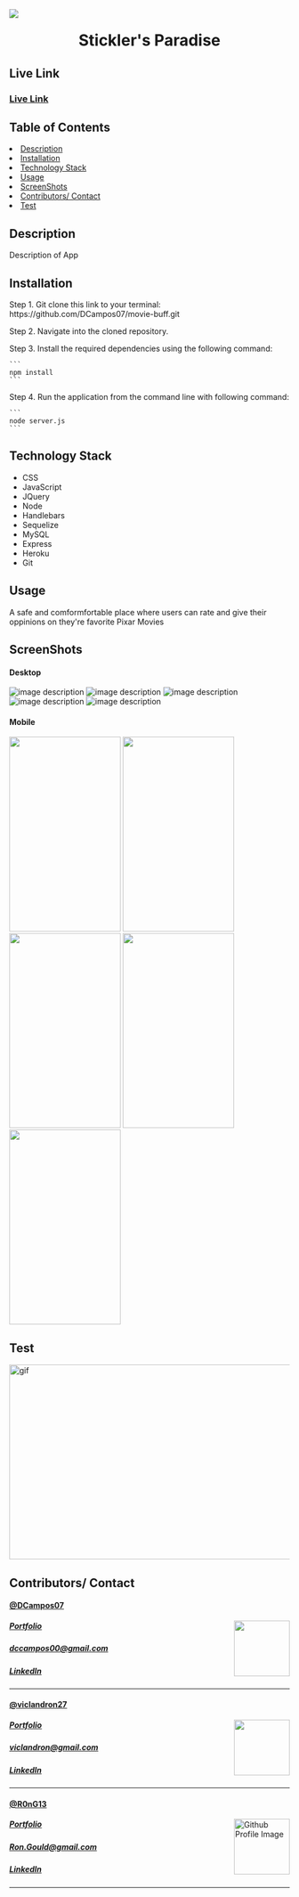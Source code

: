 <img align="left" src= "https://img.shields.io/badge/License-MIT-green">
<h1 align= "center">Stickler's Paradise</h1> 
<h2>Live Link</h2>
<h3><a href= "">Live Link</a></h3>  
<h2> Table of Contents </h2>
<li><a href="#description">Description</a></li>  
<li><a href="#installation">Installation</a></li> 
<li><a href="#tech">Technology Stack</a></li> 
<li><a href="#usage">Usage</a></li> 
<li><a href="#screen">ScreenShots</a></li> 
<li><a href="#contributors">Contributors/ Contact</a></li>
<li><a href="#test">Test</a></li>

<h2 id="description"> Description </h2>
<p>Description of App
</p>

<h2 id="installation"> Installation </h2>
<p> Step 1. Git clone this link to your terminal: https://github.com/DCampos07/movie-buff.git</p>
<p> Step 2. Navigate into the cloned repository.</p>
<p> Step 3. Install the required dependencies using the following command:</p>

    ```
    npm install
    ```

<p> Step 4. Run the application from the command line with following command:</p>

    ```
    node server.js
    ```

<h2 id="tech"> Technology Stack </h2>          
<ul>
<li>CSS</li>
<li>JavaScript</li>
<li>JQuery</li>
<li>Node</li>
<li>Handlebars</li>
<li>Sequelize</li>
<li>MySQL</li>
<li>Express</li>
<li>Heroku</li>
<li>Git</li>
</ul>          
<h2 id="usage"> Usage </h2>
<p>A safe and comformfortable place where users can rate and give their oppinions on they're favorite Pixar Movies</p> 
<h2 id="screen"> ScreenShots </h2>
<h4> Desktop </h4>
<img src= "" alt="image description" >
<img src= "" alt="image description" >
<img src= "" alt= "image description">
<img src= "" alt= "image description">
<img src= "" alt="image description" >
<h4> Mobile </h4>
<img width="200" height="350" src= "../assets/350x200-image.png">
<img width="200" height="350" src= "">
<img width="200" height="350" src= "">
<img width="200" height="350" src= "">
<img width="200" height="350" src= "">
<h2 id="test"> Test </h2>
<img width="600" height="350" src= "" alt="gif" >
<h2 id="contributors"> Contributors/ Contact</h2>
<h4><a href= "https://github.com/DCampos07">@DCampos07</a></h4>
<img align="right" width="100" height="100" src="https://avatars0.githubusercontent.com/u/68753563?s=400&u=db8ed5c85d35601b1cace358ee79fa43b9f12676&v=4">
<h5><a href= "https://DCampos07.github.io/">Portfolio</a></h5>  
<h5><a href= "mailto:dccampos00@gmail.comm">dccampos00@gmail.com</a></h5>       
<h5><a href= "https://www.linkedin.com/in/damaris-c-870a1472/">LinkedIn</a></h5>
<hr>

<h4><a href= "https://github.com/viclandron27">@viclandron27</a></h4>
<img align="right" width="100" height="100" src="https://avatars3.githubusercontent.com/u/66697654?s=400&v=4">
<h5><a href= "https://viclandron27.github.io/">Portfolio</a></h5>  
<h5><a href= "mailto:viclandron@gmail.com">viclandron@gmail.com</a></h5>       
<h5><a href= "linkedIn profile link">LinkedIn</a></h5>
<hr>

<h4><a href= "https://github.com/R0nG13">@R0nG13</a></h4>
<img align="right" width="100" height="100" src="https://avatars3.githubusercontent.com/u/67929861?s=400&u=a47ee674117e6e44bc51e077cb01822c6cf42a0d&v=4" alt="Github Profile Image">
<h5><a href= "https://R0nG13.github.io/">Portfolio</a></h5>  
<h5><a href= "mailto:Ron.Gould@gmail.com">Ron.Gould@gmail.com</a></h5>       
<h5><a href= "linkedIn profile link">LinkedIn</a></h5>
<hr>